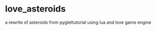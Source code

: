 love_asteroids
==============

a rewrite of asteroids from pyglettutorial using lua and love game engine
